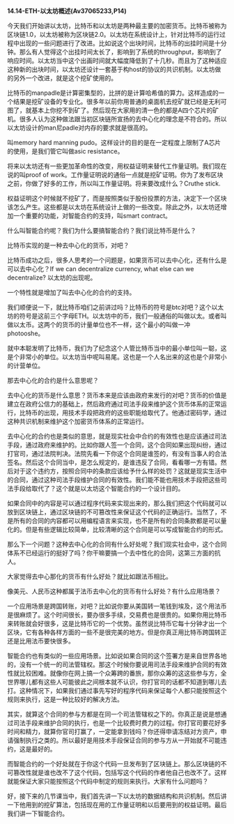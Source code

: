 **14.14-ETH-以太坊概述(Av37065233,P14)**

今天我们开始讲以太坊，比特币和以太坊是两种最主要的加密货币。比特币被称为区块链1.0，以太坊被称为区块链2.0。以太坊在系统设计上，针对比特币的运行过程中出现的一些问题进行了改进。比如说这个出块时间，比特币的出挂时间是十分钟。那么有人觉得这个出挂时间太长了，影响到了系统的throughput，影响到了响应时间。以太坊当中这个出画时间就大幅度降低到了十几秒。而且为了这种适应这种新的出块时间，以太坊还设计一套基于构host的协议的共识机制。以太坊做的另外一个改进，就是这个挖矿使用的。

比特币的manpadle是计算密集型的，比拼的是计算哈希值的算力。这样造成的一个结果是挖矿设备的专业化。很多年以前你用普通的桌面机去挖矿就已经是无利可图了，就基本上你挖不到矿了。然后现在大家用的清一色的都是A四个芯片的矿机。很多人认为这种做法跟当初区块链所宣扬的去中心化的理念是不符合的。所以以太坊设计的man尼padle对内存的要求就是很高的。

叫memory hard manning
pudo。这样设计的目的是在一定程度上限制了A芯片的使用，是我们管它叫做asic
resistance。

将来以太坊还有一些更加革命性的改变，用权益证明来替代工作量证明。我们现在说的叫proof
of
work。工作量证明说的通俗一点就是挖矿证明。你为了发布区块之前，你做了好多的工作，所以叫工作量证明。将来要改成什么？Cruthe
stick.

权益证明这个时候就不挖矿了，而是按照类似于股份投票的方法，决定下一个区块该怎么产生。这些都是以太坊在系统设计上做的一些改变。除此之外，以太坊还增加一个重要的功能，对智能合约的支持，叫smart
contract。

什么叫智能合约呢？我们为什么要搞智能合约？我们说比特币是什么？

比特币实现的是一种去中心化的货币，对吧？

比特币成功之后，很多人思考的一个问题是，如果货币可以去中心化，还有什么是可以去中心化？If
we can decentralize currency, what else can we decentralize?
以太坊的出现呢。

一个特性就是增加了叫去中心化的合约的支持。

我们顺便说一下，就比特币咱们之前讲过吗？比特币的符号是btc对吧？这个以太坊的符号是这前三个字母ETH。以太坊中的币，我们一般通俗的叫做以太。或者叫做以太币。这两个的货币的计量单位也不一样，这个最小的叫做一冲photooshe。

就中本聪发明了比特币，我们为了纪念这个人管比特币当中的最小单位叫一聪，这是个非常小的单位。以太坊当中呢叫易尾。这也是一个人名出来的这也是个非常小的计营单位。

那去中心化的合约是什么意思呢？

去中心化的货币是什么意思？货币本来是应该由政府来发行的对吧？货币的价值是建立在政府公信力的基础上，然后政府通过司法手段来维护这个货币体系的正常运行，比特币的出现，用技术手段把政府的这些职能给取代了。他通过密码学，通过这种共识机制来维护这个加密货币体系的正常运行。

去中心化的合约也是类似的意思，就是现实社会中合约的有效性也是应该通过司法手段，通过政府来维护的。比如你跟人签一个合同，这个合同如果出现纠纷，通过打官司，通过法院判决。法院先看一下你这个合同是谁签的，有没有当事人的合法签名。然后这个合同当中，是怎么规定的，是谁违反了合同，看看哪一方有错。然后对于这个违约方，按照合同中的条款应该给予什么样的处罚？这就是现实生活中的合同，通过这种司法手段维护合同的有效性。我们能不能也用技术手段把这些司法手段给取代了？这个就是以太坊这个智能合约的一个设计目的。

如果合同中的内容是可以通过程序代码来实现出来的，那么我们把这个代码就可以放到区块链上，通过区块链的不可篡改性来保证这个代码的正确运行。当然了，不是所有的合同的内容都可以用编程语言来实现，也不是所有的合同条款都是可以量化的。但是有些逻辑比较简单，比较清晰的这个合同是可以写成智能合约的形式。

那么下一个问题？这种去中心化的合同有什么好处呢？我们现实社会中，这个合同体系不已经运行的挺好了吗？你干嘛要搞一个去中性化的合同，这第三方面的抗人。

大家觉得去中心那化的货币有什么好处？就比如跟法币相比。

像美元、人民币这种都属于法币去中心化的货币有什么好处？有什么应用场景？

一个应用场景是跨国转账，对吧？比如说你要从美国转一笔钱到埃及，这个用法币是很麻烦了。这个时间很长，要办很多手续，交易费也是很贵的。如果你用比特币来转账就会好很多，这是比特币它的一个优势。虽然说比特币它每十分钟才出一个区块，它有各种各样方面的一些不是很完美的地方。但是你真正用比特币跨国转正还是比用法币要快很多。

智能合约也有类似的一些应用场景。比如说如果合同的这个签署方是来自世界各地的，没有一个统一的司法管辖权。那这个时候你要说用司法手段来维护合同的有效性就比较困难。就像你在网上搞一个众筹跨的番旅，那你众筹的这这些参与方，全世界哪儿都有这些人可能彼此之间根本就不认识，你打官司的话都不知道到哪儿去打。这种情况下，如果我们通过事先写好的程序代码来保证每个人都只能按照这个规则来执行，这是一种比较好的解决方法。

其实，就算这个合同的参与方都是在同一个司法管辖权之下的。你真正是说是想通过司法手段来维护合同的执行，也是一个比较费时费力的过程。你打官司要花好多时间和精力，就算你官司打赢了，一定能拿到钱吗？你还得申请冻结对方资产，申请强制执行之类的。所以最好是用技术手段保证合同的参与方从一开始就不可能违约，这是最好的。

而智能合约的一个好处就在于你这个代码一旦发布到了区块链上。那么区块链的不可篡改性就是谁也改不了这个代码，包括写这个代码的作者他自己也改不了。这样就能保证大家只能按照这个代码中制定的规则来执行。大家有什么问题吗？

好，接下来的几节课当中，我们首先讲一下以太坊的数据结构和共识机制。然后讲一下他用到的挖矿算法，包括现在用的工作量证明和以后要用到的权益证明。最后我们讲一下智能合约。

